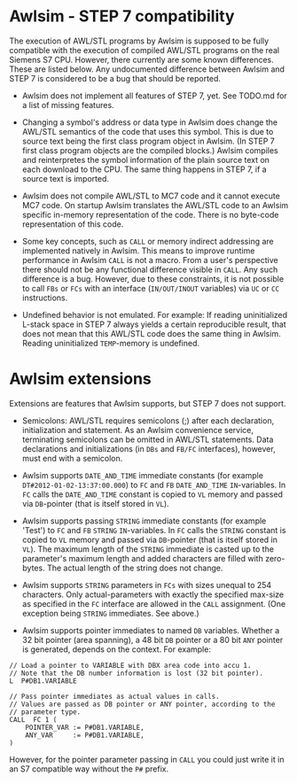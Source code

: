 Awlsim - STEP 7 compatibility
=============================

The execution of AWL/STL programs by Awlsim is supposed to be fully compatible with the execution of compiled AWL/STL programs on the real Siemens S7 CPU. However, there currently are some known differences. These are listed below. Any undocumented difference between Awlsim and STEP 7 is considered to be a bug that should be reported.

* Awlsim does not implement all features of STEP 7, yet. See TODO.md for a list of missing features.

* Changing a symbol's address or data type in Awlsim does change the AWL/STL semantics of the code that uses this symbol. This is due to source text being the first class program object in Awlsim. (In STEP 7 first class program objects are the compiled blocks.) Awlsim compiles and reinterpretes the symbol information of the plain source text on each download to the CPU. The same thing happens in STEP 7, if a source text is imported.

* Awlsim does not compile AWL/STL to MC7 code and it cannot execute MC7 code. On startup Awlsim translates the AWL/STL code to an Awlsim specific in-memory representation of the code. There is no byte-code representation of this code.

* Some key concepts, such as `CALL` or memory indirect addressing are implemented natively in Awlsim. This means to improve runtime performance in Awlsim `CALL` is not a macro. From a user's perspective there should not be any functional difference visible in `CALL`. Any such difference is a bug. However, due to these constraints, it is not possible to call `FBs` or `FCs` with an interface (`IN/OUT/INOUT` variables) via `UC` or `CC` instructions.

* Undefined behavior is not emulated. For example: If reading uninitialized L-stack space in STEP 7 always yields a certain reproducible result, that does not mean that this AWL/STL code does the same thing in Awlsim. Reading uninitialized `TEMP`-memory is undefined.


Awlsim extensions
=================

Extensions are features that Awlsim supports, but STEP 7 does not support.

* Semicolons: AWL/STL requires semicolons (;) after each declaration, initialization and statement. As an Awlsim convenience service, terminating semicolons can be omitted in AWL/STL statements. Data declarations and initializations (in `DBs` and `FB/FC` interfaces), however, must end with a semicolon.

* Awlsim supports `DATE_AND_TIME` immediate constants (for example `DT#2012-01-02-13:37:00.000`) to `FC` and `FB` `DATE_AND_TIME` `IN`-variables. In `FC` calls the `DATE_AND_TIME` constant is copied to `VL` memory and passed via `DB`-pointer (that is itself stored in `VL`).

* Awlsim supports passing `STRING` immediate constants (for example 'Test') to `FC` and `FB` `STRING` `IN`-variables. In `FC` calls the `STRING` constant is copied to `VL` memory and passed via `DB`-pointer (that is itself stored in `VL`). The maximum length of the `STRING` immediate is casted up to the parameter's maximum length and added characters are filled with zero-bytes. The actual length of the string does not change.

* Awlsim supports `STRING` parameters in `FCs` with sizes unequal to 254 characters. Only actual-parameters with exactly the specified max-size as specified in the `FC` interface are allowed in the `CALL` assignment. (One exception being `STRING` immediates. See above.)

* Awlsim supports pointer immediates to named `DB` variables. Whether a 32 bit pointer (area spanning), a 48 bit `DB` pointer or a 80 bit `ANY` pointer is generated, depends on the context. For example:

```
// Load a pointer to VARIABLE with DBX area code into accu 1.
// Note that the DB number information is lost (32 bit pointer).
L  P#DB1.VARIABLE

// Pass pointer immediates as actual values in calls.
// Values are passed as DB pointer or ANY pointer, according to the
// parameter type.
CALL  FC 1 (
    POINTER_VAR := P#DB1.VARIABLE,
    ANY_VAR     := P#DB1.VARIABLE,
)
```

However, for the pointer parameter passing in `CALL` you could just write it in an S7 compatible way without the `P#` prefix.
